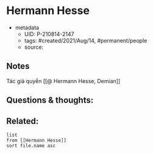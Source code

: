 # Hermann Hesse

- metadata
	- UID: P-210814-2147
	- tags: #created/2021/Aug/14, #permanent/people 
	- source: 

## Notes
Tác giả quyển [[@ Hermann Hesse, Demian]]


## Questions & thoughts:

## Related:
```dataview
list
from [[Hermann Hesse]]
sort file.name asc
```
